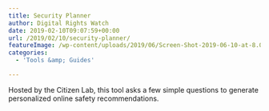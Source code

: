 ```yaml
---
title: Security Planner
author: Digital Rights Watch
date: 2019-02-10T09:07:59+00:00
url: /2019/02/10/security-planner/
featureImage: /wp-content/uploads/2019/06/Screen-Shot-2019-06-10-at-8.08.23-pm.png
categories:
  - 'Tools &amp; Guides'

---
```

Hosted by the Citizen Lab, this tool asks a few simple questions to generate personalized online safety recommendations.